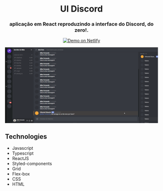 <h1 align="center"> UI Discord </h1>

<h3 align="center"> aplicação em React reproduzindo a interface do Discord, do zero!. </h3>

<p align="center">
  <a href="https://mike-fernando-discord-clone.netlify.app" target="_blank">
    <img alt="Demo on Netlify" src="https://res.cloudinary.com/Mikefernando/image/upload/v1563043495/readme_logos/demo_on_netlify_bbuvjz.png">
  </a>
</p>

<div>
   <img src="./github/discord-clone.gif" alt"discord" />
</div>


## Technologies
- Javascript
- Typescript
- ReactJS
- Styled-components
- Grid
- Flex-box
- CSS
- HTML

